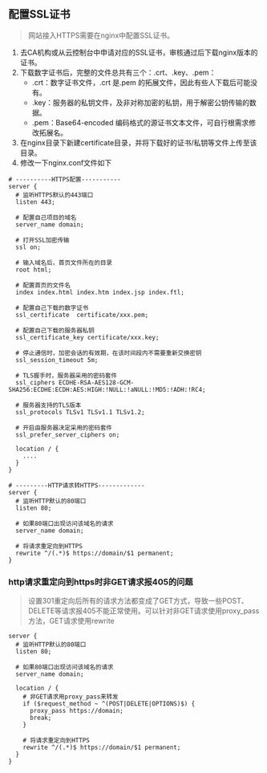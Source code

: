 ## 配置SSL证书
> 网站接入HTTPS需要在nginx中配置SSL证书。

1. 去CA机构或从云控制台中申请对应的SSL证书，审核通过后下载nginx版本的证书。
2. 下载数字证书后，完整的文件总共有三个：.crt、.key、.pem：
    - .crt：数字证书文件，.crt 是.pem 的拓展文件，因此有些人下载后可能没有。
    - .key：服务器的私钥文件，及非对称加密的私钥，用于解密公钥传输的数据。
    - .pem：Base64-encoded 编码格式的源证书文本文件，可自行根需求修改拓展名。
3. 在nginx目录下新建certificate目录，并将下载好的证书/私钥等文件上传至该目录。
4. 修改一下nginx.conf文件如下
```
# ----------HTTPS配置-----------  
server {  
  # 监听HTTPS默认的443端口  
  listen 443;

  # 配置自己项目的域名  
  server_name domain;  

  # 打开SSL加密传输  
  ssl on;  

  # 输入域名后，首页文件所在的目录  
  root html; 

  # 配置首页的文件名  
  index index.html index.htm index.jsp index.ftl;  

  # 配置自己下载的数字证书  
  ssl_certificate  certificate/xxx.pem;  

  # 配置自己下载的服务器私钥  
  ssl_certificate_key certificate/xxx.key;  

  # 停止通信时，加密会话的有效期，在该时间段内不需要重新交换密钥  
  ssl_session_timeout 5m;  

  # TLS握手时，服务器采用的密码套件  
  ssl_ciphers ECDHE-RSA-AES128-GCM-SHA256:ECDHE:ECDH:AES:HIGH:!NULL:!aNULL:!MD5:!ADH:!RC4;

  # 服务器支持的TLS版本  
  ssl_protocols TLSv1 TLSv1.1 TLSv1.2;  

  # 开启由服务器决定采用的密码套件  
  ssl_prefer_server_ciphers on;  

  location / {  
    ....  
  }  
}  
  
# ---------HTTP请求转HTTPS-------------  
server {  
  # 监听HTTP默认的80端口  
  listen 80;  

  # 如果80端口出现访问该域名的请求  
  server_name domain;  
  
  # 将请求重定向到HTTPS
  rewrite ^/(.*)$ https://domain/$1 permanent;  
} 
```
### http请求重定向到https时非GET请求报405的问题
> 设置301重定向后所有的请求方法都变成了GET方式，导致一些POST、DELETE等请求报405不能正常使用。可以针对非GET请求使用proxy_pass方法，GET请求使用rewrite

```
server {
  # 监听HTTP默认的80端口  
  listen 80;  

  # 如果80端口出现访问该域名的请求  
  server_name domain;  
  
  location / {
    # 非GET请求用proxy_pass来转发
    if ($request_method ~ ^(POST|DELETE|OPTIONS)$) {
      proxy_pass https://domain;
      break;
    }

    # 将请求重定向到HTTPS
    rewrite ^/(.*)$ https://domain/$1 permanent;  
  }
}
```
